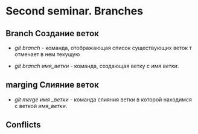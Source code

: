 # Second seminar. Branches

## Branch Создание веток

* *git branch* - команда, отображающая список существующих веток т отмечает в нем текущую

* *git branch имя_ветки* - команда, создающая ветку с *имя ветки*.

## marging Слияние веток

* *git merge имя _ветки* - команда слияния ветки в которой находимся с веткой *имя_ветки*.

## Conflicts